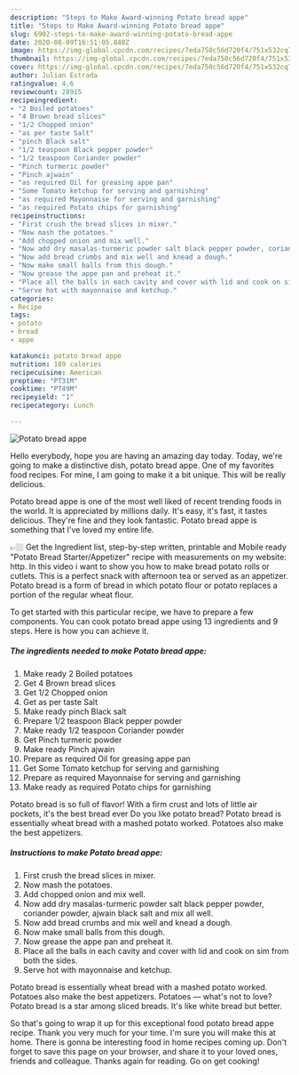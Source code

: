 ```yaml
---
description: "Steps to Make Award-winning Potato bread appe"
title: "Steps to Make Award-winning Potato bread appe"
slug: 6902-steps-to-make-award-winning-potato-bread-appe
date: 2020-08-09T16:51:05.840Z
image: https://img-global.cpcdn.com/recipes/7eda750c56d720f4/751x532cq70/potato-bread-appe-recipe-main-photo.jpg
thumbnail: https://img-global.cpcdn.com/recipes/7eda750c56d720f4/751x532cq70/potato-bread-appe-recipe-main-photo.jpg
cover: https://img-global.cpcdn.com/recipes/7eda750c56d720f4/751x532cq70/potato-bread-appe-recipe-main-photo.jpg
author: Julian Estrada
ratingvalue: 4.6
reviewcount: 28915
recipeingredient:
- "2 Boiled potatoes"
- "4 Brown bread slices"
- "1/2 Chopped onion"
- "as per taste Salt"
- "pinch Black salt"
- "1/2 teaspoon Black pepper powder"
- "1/2 teaspoon Coriander powder"
- "Pinch turmeric powder"
- "Pinch ajwain"
- "as required Oil for greasing appe pan"
- "Some Tomato ketchup for serving and garnishing"
- "as required Mayonnaise for serving and garnishing"
- "as required Potato chips for garnishing"
recipeinstructions:
- "First crush the bread slices in mixer."
- "Now mash the potatoes."
- "Add chopped onion and mix well."
- "Now add dry masalas-turmeric powder salt black pepper powder, coriander powder, ajwain black salt and mix all well."
- "Now add bread crumbs and mix well and knead a dough."
- "Now make small balls from this dough."
- "Now grease the appe pan and preheat it."
- "Place all the balls in each cavity and cover with lid and cook on sim from both the sides."
- "Serve hot with mayonnaise and ketchup."
categories:
- Recipe
tags:
- potato
- bread
- appe

katakunci: potato bread appe 
nutrition: 189 calories
recipecuisine: American
preptime: "PT31M"
cooktime: "PT49M"
recipeyield: "1"
recipecategory: Lunch

---
```



![Potato bread appe](https://img-global.cpcdn.com/recipes/7eda750c56d720f4/751x532cq70/potato-bread-appe-recipe-main-photo.jpg)

Hello everybody, hope you are having an amazing day today. Today, we're going to make a distinctive dish, potato bread appe. One of my favorites food recipes. For mine, I am going to make it a bit unique. This will be really delicious.

Potato bread appe is one of the most well liked of recent trending foods in the world. It is appreciated by millions daily. It's easy, it's fast, it tastes delicious. They're fine and they look fantastic. Potato bread appe is something that I've loved my entire life.

👉🏼 Get the Ingredient list, step-by-step written, printable and Mobile ready &#34;Potato Bread Starter/Appetizer&#34; recipe with measurements on my website: http. In this video i want to show you how to make bread potato rolls or cutlets. This is a perfect snack with afternoon tea or served as an appetizer. Potato bread is a form of bread in which potato flour or potato replaces a portion of the regular wheat flour.


To get started with this particular recipe, we have to prepare a few components. You can cook potato bread appe using 13 ingredients and 9 steps. Here is how you can achieve it.

<!--inarticleads1-->

##### The ingredients needed to make Potato bread appe:

1. Make ready 2 Boiled potatoes
1. Get 4 Brown bread slices
1. Get 1/2 Chopped onion
1. Get as per taste Salt
1. Make ready pinch Black salt
1. Prepare 1/2 teaspoon Black pepper powder
1. Make ready 1/2 teaspoon Coriander powder
1. Get Pinch turmeric powder
1. Make ready Pinch ajwain
1. Prepare as required Oil for greasing appe pan
1. Get Some Tomato ketchup for serving and garnishing
1. Prepare as required Mayonnaise for serving and garnishing
1. Make ready as required Potato chips for garnishing


Potato bread is so full of flavor! With a firm crust and lots of little air pockets, it&#39;s the best bread ever Do you like potato bread? Potato bread is essentially wheat bread with a mashed potato worked. Potatoes also make the best appetizers. 

<!--inarticleads2-->

##### Instructions to make Potato bread appe:

1. First crush the bread slices in mixer.
1. Now mash the potatoes.
1. Add chopped onion and mix well.
1. Now add dry masalas-turmeric powder salt black pepper powder, coriander powder, ajwain black salt and mix all well.
1. Now add bread crumbs and mix well and knead a dough.
1. Now make small balls from this dough.
1. Now grease the appe pan and preheat it.
1. Place all the balls in each cavity and cover with lid and cook on sim from both the sides.
1. Serve hot with mayonnaise and ketchup.


Potato bread is essentially wheat bread with a mashed potato worked. Potatoes also make the best appetizers. Potatoes — what&#39;s not to love? Potato bread is a star among sliced breads. It&#39;s like white bread but better. 

So that's going to wrap it up for this exceptional food potato bread appe recipe. Thank you very much for your time. I'm sure you will make this at home. There is gonna be interesting food in home recipes coming up. Don't forget to save this page on your browser, and share it to your loved ones, friends and colleague. Thanks again for reading. Go on get cooking!

